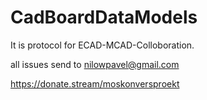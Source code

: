# CadBoardDataModels
It is protocol for ECAD-MCAD-Colloboration.

all issues send to nilowpavel@gmail.com

https://donate.stream/moskonversproekt
